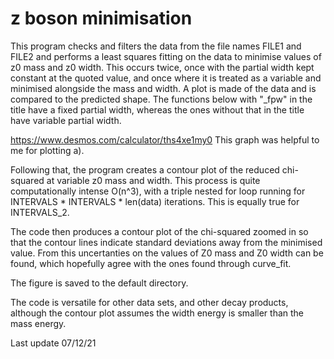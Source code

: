 # z boson minimisation
This program checks and filters the data from the file names FILE1 and FILE2 and performs a least
squares fitting on the data to minimise values of z0 mass and z0 width. This occurs twice, once
with the partial width kept constant at the quoted value, and once where it is treated as a
variable and minimised alongside the mass and width. A plot is made of the data and is compared
to the predicted shape. The functions below with "_fpw" in the title have a fixed partial width,
whereas the ones without that in the title have variable partial width.

https://www.desmos.com/calculator/ths4xe1my0 This graph was helpful to me for plotting a).

Following that, the program creates a contour plot of the reduced chi-squared at variable z0 mass
and width. This process is quite computationally intense O(n^3), with a triple nested for loop
running for INTERVALS * INTERVALS * len(data) iterations. This is equally true for INTERVALS_2.

The code then produces a contour plot of the chi-squared zoomed in so that the contour lines
indicate standard deviations away from the minimised value. From this uncertanties on the
values of Z0 mass and Z0 width can be found, which hopefully agree with the ones found through
curve_fit.

The figure is saved to the default directory.

The code is versatile for other data sets, and other decay products, although the
contour plot assumes the width energy is smaller than the mass energy.

Last update 07/12/21
